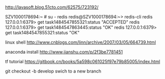 http://lavasoft.blog.51cto.com/62575/723192/


SZV1000178694:~ # su - redis
redis@SZV1000178694:~> redis-cli
redis 127.0.0.1:6379> get task1484547855321:status
"ACCEPTED"
redis 127.0.0.1:6379> get task1484547863445:status
"OK"
redis 127.0.0.1:6379> get task1484547855321:status
"OK"

linux shell
http://www.cnblogs.com/linn/archive/2007/03/05/664739.html


anaconda install
http://www.jianshu.com/p/2f3be7781451


tf tutorial
https://gitbook.cn/books/5a598c061025f97e79b85005/index.html


git checkout -b develop 
swich to a new branch
